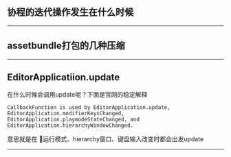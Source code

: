 ## 协程的迭代操作发生在什么时候  

******  

## assetbundle打包的几种压缩 

******  

## EditorApplicatiion.update 

在什么时候会调用update呢？下面是官网的稳定解释

```
CallbackFunction is used by EditorApplication.update, EditorApplication.modifierKeysChanged,
EditorApplication.playmodeStateChanged, and EditorApplication.hierarchyWindowChanged.
```
意思就是在 运行模式、hierarchy窗口、键盘输入改变时都会出发update

******  

